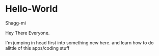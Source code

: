 # Hello-World
Shagg-mi 

Hey There Everyone.

I'm jumping in head first into something new here.
and learn how to do alittle of this apps/coding stuff 
